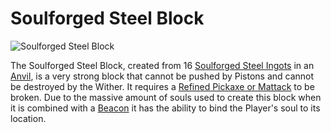 # Soulforged Steel Block

![Soulforged Steel Block](block:betterwithmods:steel_block)

The Soulforged Steel Block, created from 16 [Soulforged Steel Ingots](../items/soulforged_steel.md) in an [Anvil](anvil.md), is a very strong block that cannot be pushed by Pistons and cannot be destroyed by the Wither. It requires a [Refined Pickaxe or Mattack](../items/refined_tools.md) to be broken.
Due to the massive amount of souls used to create this block when it is combined with a [Beacon](../hardcore/beacons.md) it has the ability to bind the Player's soul to its location.
  